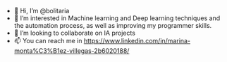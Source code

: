- 👋 Hi, I’m @bolitaria
- 👀 I’m interested in Machine learning and Deep learning techniques and the automation process, as well as improving my programmer skills.
- 💞️ I’m looking to collaborate on IA projects
- 📫 You can reach me in https://www.linkedin.com/in/marina-monta%C3%B1ez-villegas-2b6020188/

<!---
bolitaria/bolitaria is a ✨ special ✨ repository because its `README.md` (this file) appears on your GitHub profile.
You can click the Preview link to take a look at your changes.
--->
